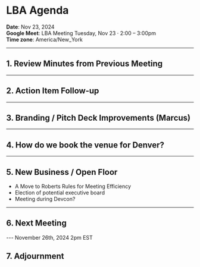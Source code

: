 # LBA Agenda

**Date**: Nov 23, 2024  
**Google Meet**: LBA Meeting Tuesday, Nov 23 · 2:00 – 3:00pm  
**Time zone**: America/New_York

---

## 1. Review Minutes from Previous Meeting

---
## 2. Action Item Follow-up
 

---

## 3. Branding / Pitch Deck Improvements (Marcus)
---

## 4. How do we book the venue for Denver?
---

## 5. New Business / Open Floor
  - A Move to Roberts Rules for Meeting Efficiency
  - Election of potential executive board
  - Meeting during Devcon?      
---

## 6. Next Meeting

---  November 26th, 2024 2pm EST

## 7. Adjournment

